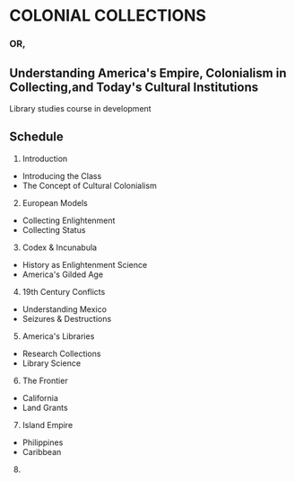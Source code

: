 # COLONIAL COLLECTIONS
### OR,
## Understanding America's Empire, Colonialism in Collecting,and Today's Cultural Institutions

Library studies course in development

## Schedule
 1. Introduction
  - Introducing the Class
  - The Concept of Cultural Colonialism
2. European Models
 - Collecting Enlightenment
 - Collecting Status
3. Codex & Incunabula
 - History as Enlightenment Science
 - America's Gilded Age
4. 19th Century Conflicts
 - Understanding Mexico
 - Seizures & Destructions
5. America's Libraries
 - Research Collections
 - Library Science
6. The Frontier
 -  California
 - Land Grants
7. Island Empire
 - Philippines
 - Caribbean
8. 
